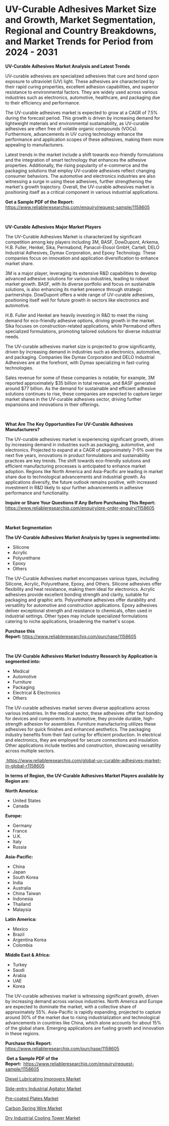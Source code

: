 <p><h1>UV-Curable Adhesives Market Size and Growth, Market Segmentation, Regional and Country Breakdowns, and Market Trends for Period from 2024 -  2031</h1></p><p><strong>UV-Curable Adhesives Market Analysis and Latest Trends</strong></p>
<p><p>UV-curable adhesives are specialized adhesives that cure and bond upon exposure to ultraviolet (UV) light. These adhesives are characterized by their rapid curing properties, excellent adhesion capabilities, and superior resistance to environmental factors. They are widely used across various industries such as electronics, automotive, healthcare, and packaging due to their efficiency and performance.</p><p>The UV-curable adhesives market is expected to grow at a CAGR of 7.5% during the forecast period. This growth is driven by increasing demand for lightweight materials and environmental sustainability, as UV-curable adhesives are often free of volatile organic compounds (VOCs). Furthermore, advancements in UV curing technology enhance the performance and application scopes of these adhesives, making them more appealing to manufacturers.</p><p>Latest trends in the market include a shift towards eco-friendly formulations and the integration of smart technology that enhances the adhesive properties. Additionally, the rising popularity of e-commerce and the packaging solutions that employ UV-curable adhesives reflect changing consumer behaviors. The automotive and electronics industries are also witnessing a surge in using these adhesives, further strengthening the market's growth trajectory. Overall, the UV-curable adhesives market is positioning itself as a critical component in various industrial applications.</p></p>
<p><strong>Get a Sample PDF of the Report:&nbsp;</strong> <a href="https://www.reliableresearchiq.com/enquiry/request-sample/1158605?utm_campaign=1499&utm_medium=2&utm_source=Github&utm_content=ia&utm_term=11102024&utm_id=uv-curable-adhesives">https://www.reliableresearchiq.com/enquiry/request-sample/1158605</a></p>
<p>&nbsp;</p>
<p><strong>UV-Curable Adhesives Major Market Players</strong></p>
<p><p>The UV-Curable Adhesives Market is characterized by significant competition among key players including 3M, BASF, DowDupont, Arkema, H.B. Fuller, Henkel, Sika, Permabond, Panacol-Elosol GmbH, Cartell, DELO Industrial Adhesives, Dymax Corporation, and Epoxy Technology. These companies focus on innovation and application diversification to enhance market share.</p><p>3M is a major player, leveraging its extensive R&D capabilities to develop advanced adhesive solutions for various industries, leading to robust market growth. BASF, with its diverse portfolio and focus on sustainable solutions, is also enhancing its market presence through strategic partnerships. DowDupont offers a wide range of UV-curable adhesives, positioning itself well for future growth in sectors like electronics and automotive. </p><p>H.B. Fuller and Henkel are heavily investing in R&D to meet the rising demand for eco-friendly adhesive options, driving growth in the market. Sika focuses on construction-related applications, while Permabond offers specialized formulations, promoting tailored solutions for diverse industrial needs.</p><p>The UV-curable adhesives market size is projected to grow significantly, driven by increasing demand in industries such as electronics, automotive, and packaging. Companies like Dymax Corporation and DELO Industrial Adhesives are at the forefront, with Dymax specializing in fast-curing technologies. </p><p>Sales revenue for some of these companies is notable; for example, 3M reported approximately $35 billion in total revenue, and BASF generated around $77 billion. As the demand for sustainable and efficient adhesive solutions continues to rise, these companies are expected to capture larger market shares in the UV-curable adhesives sector, driving further expansions and innovations in their offerings.</p></p>
<p>&nbsp;</p>
<p><strong>What Are The Key Opportunities For UV-Curable Adhesives Manufacturers?</strong></p>
<p><p>The UV-curable adhesives market is experiencing significant growth, driven by increasing demand in industries such as packaging, automotive, and electronics. Projected to expand at a CAGR of approximately 7-9% over the next five years, innovations in product formulations and sustainability practices are key trends. The shift towards eco-friendly solutions and efficient manufacturing processes is anticipated to enhance market adoption. Regions like North America and Asia-Pacific are leading in market share due to technological advancements and industrial growth. As applications diversify, the future outlook remains positive, with increased investment in R&D likely to spur further advancements in adhesive performance and functionality.</p></p>
<p><strong>Inquire or Share Your Questions If Any Before Purchasing This Report:</strong> <a href="https://www.reliableresearchiq.com/enquiry/pre-order-enquiry/1158605?utm_campaign=1499&utm_medium=2&utm_source=Github&utm_content=ia&utm_term=11102024&utm_id=uv-curable-adhesives">https://www.reliableresearchiq.com/enquiry/pre-order-enquiry/1158605</a></p>
<p>&nbsp;</p>
<p><strong>Market Segmentation</strong></p>
<p><strong>The UV-Curable Adhesives Market Analysis by types is segmented into:</strong></p>
<p><ul><li>Silicone</li><li>Acrylic</li><li>Polyurethane</li><li>Epoxy</li><li>Others</li></ul></p>
<p><p>The UV-Curable Adhesives market encompasses various types, including Silicone, Acrylic, Polyurethane, Epoxy, and Others. Silicone adhesives offer flexibility and heat resistance, making them ideal for electronics. Acrylic adhesives provide excellent bonding strength and clarity, suitable for packaging and graphic arts. Polyurethane adhesives offer durability and versatility for automotive and construction applications. Epoxy adhesives deliver exceptional strength and resistance to chemicals, often used in industrial settings. Other types may include specialized formulations catering to niche applications, broadening the market's scope.</p></p>
<p><strong>Purchase this Report:&nbsp;</strong><a href="https://www.reliableresearchiq.com/purchase/1158605?utm_campaign=1499&utm_medium=2&utm_source=Github&utm_content=ia&utm_term=11102024&utm_id=uv-curable-adhesives">https://www.reliableresearchiq.com/purchase/1158605</a></p>
<p>&nbsp;</p>
<p><strong>The UV-Curable Adhesives Market Industry Research by Application is segmented into:</strong></p>
<p><ul><li>Medical</li><li>Automotive</li><li>Furniture</li><li>Packaging</li><li>Electrical & Electronics</li><li>Others</li></ul></p>
<p><p>The UV-curable adhesives market serves diverse applications across various industries. In the medical sector, these adhesives offer fast bonding for devices and components. In automotive, they provide durable, high-strength adhesion for assemblies. Furniture manufacturing utilizes these adhesives for quick finishes and enhanced aesthetics. The packaging industry benefits from their fast curing for efficient production. In electrical and electronics, they are employed for secure connections and insulation. Other applications include textiles and construction, showcasing versatility across multiple sectors.</p></p>
<p><a href="https://www.reliableresearchiq.com/global-uv-curable-adhesives-market-in-global-r1158605?utm_campaign=1499&utm_medium=2&utm_source=Github&utm_content=ia&utm_term=11102024&utm_id=uv-curable-adhesives">&nbsp;https://www.reliableresearchiq.com/global-uv-curable-adhesives-market-in-global-r1158605</a></p>
<p><strong>In terms of Region, the UV-Curable Adhesives Market Players available by Region are:</strong></p>
<p>
    <p> <strong> North America: </strong>
        <ul>
            <li>United States</li>
            <li>Canada</li>
        </ul>
        </p> 
    <p> <strong> Europe: </strong>
        <ul>
            <li>Germany</li>
            <li>France</li>
            <li>U.K.</li>
            <li>Italy</li>
            <li>Russia</li>
        </ul>
        </p> 
    <p> <strong> Asia-Pacific: </strong>
        <ul>
            <li>China</li>
            <li>Japan</li>
            <li>South Korea</li>
            <li>India</li>
            <li>Australia</li>
            <li>China Taiwan</li>
            <li>Indonesia</li>
            <li>Thailand</li>
            <li>Malaysia</li>
        </ul>
        </p> 
    <p> <strong> Latin America: </strong>
        <ul>
            <li>Mexico</li>
            <li>Brazil</li>
            <li>Argentina Korea</li>
            <li>Colombia</li>
        </ul>
        </p> 
    <p> <strong> Middle East & Africa: </strong>
        <ul>
            <li>Turkey</li>
            <li>Saudi</li>
            <li>Arabia</li>
            <li>UAE</li>
            <li>Korea</li>
        </ul>
    </p>
    </p>
<p><p>The UV-curable adhesives market is witnessing significant growth, driven by increasing demand across various industries. North America and Europe are expected to dominate the market, with a collective share of approximately 55%. Asia-Pacific is rapidly expanding, projected to capture around 30% of the market due to rising industrialization and technological advancements in countries like China, which alone accounts for about 15% of the global share. Emerging applications are fueling growth and innovation in these regions.</p></p>
<p><strong>Purchase this Report: </strong><a href="https://www.reliableresearchiq.com/purchase/1158605?utm_campaign=1499&utm_medium=2&utm_source=Github&utm_content=ia&utm_term=11102024&utm_id=uv-curable-adhesives">https://www.reliableresearchiq.com/purchase/1158605</a></p>
<p>&nbsp;<strong>Get a Sample PDF of the Report:&nbsp;&nbsp;</strong><a href="https://www.reliableresearchiq.com/enquiry/request-sample/1158605?utm_campaign=1499&utm_medium=2&utm_source=Github&utm_content=ia&utm_term=11102024&utm_id=uv-curable-adhesives">https://www.reliableresearchiq.com/enquiry/request-sample/1158605</a></p>
<p><strong></strong></p>
<p><p><a href="https://www.linkedin.com/pulse/global-perspectives-diesel-lubricating-improvers-market-trends-wfxgc?utm_campaign=1499&utm_medium=2&utm_source=Github&utm_content=ia&utm_term=11102024&utm_id=uv-curable-adhesives">Diesel Lubricating Improvers Market</a></p><p><a href="https://www.linkedin.com/pulse/what-growth-drivers-side-entry-industrial-agitator-market-comprehensive-tit0e?utm_campaign=1499&utm_medium=2&utm_source=Github&utm_content=ia&utm_term=11102024&utm_id=uv-curable-adhesives">Side-entry Industrial Agitator Market</a></p><p><a href="https://www.linkedin.com/pulse/pre-coated-plates-market-growth-segmentation-regional-hq0kc?utm_campaign=1499&utm_medium=2&utm_source=Github&utm_content=ia&utm_term=11102024&utm_id=uv-curable-adhesives">Pre-coated Plates Market</a></p><p><a href="https://www.linkedin.com/pulse/comprehensive-carbon-spring-wire-market-report-regional-d1hzc?utm_campaign=1499&utm_medium=2&utm_source=Github&utm_content=ia&utm_term=11102024&utm_id=uv-curable-adhesives">Carbon Spring Wire Market</a></p><p><a href="https://www.linkedin.com/pulse/dry-industrial-cooling-tower-market-forecasts-trends-mvu3e?utm_campaign=1499&utm_medium=2&utm_source=Github&utm_content=ia&utm_term=11102024&utm_id=uv-curable-adhesives">Dry Industrial Cooling Tower Market</a></p></p>